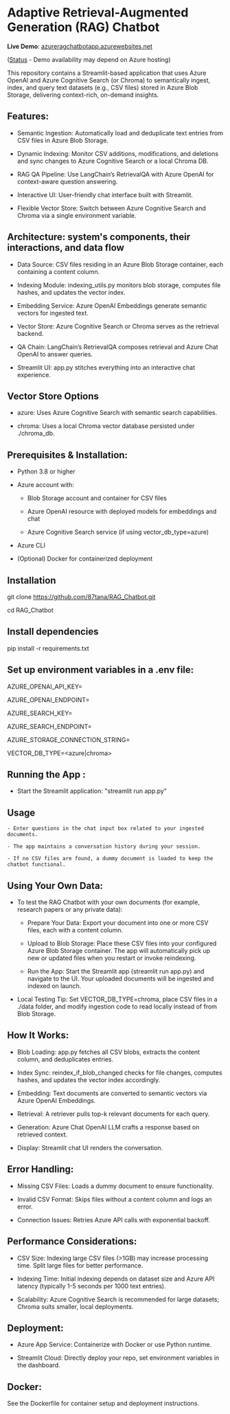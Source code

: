# Adaptive Retrieval-Augmented Generation (RAG) Chatbot

**Live Demo**: [azureragchatbotapp.azurewebsites.net](https://azureragchatbotapp.azurewebsites.net) 

([Status](https://status.azure.com) - Demo availability may depend on Azure hosting)

This repository contains a Streamlit-based application that uses Azure OpenAI and Azure Cognitive Search (or Chroma) to semantically ingest, index, and query text datasets (e.g., CSV files) stored in Azure Blob Storage, delivering context-rich, on-demand insights.

## Features:

- Semantic Ingestion: Automatically load and deduplicate text entries from CSV files in Azure Blob Storage.

- Dynamic Indexing: Monitor CSV additions, modifications, and deletions and sync changes to Azure Cognitive Search or a local Chroma DB.

- RAG QA Pipeline: Use LangChain’s RetrievalQA with Azure OpenAI for context-aware question answering.

- Interactive UI: User-friendly chat interface built with Streamlit.

- Flexible Vector Store: Switch between Azure Cognitive Search and Chroma via a single environment variable.

## Architecture: system's components, their interactions, and data flow

   - Data Source: CSV files residing in an Azure Blob Storage container, each containing a content column.

   - Indexing Module: indexing_utils.py monitors blob storage, computes file hashes, and updates the vector index.

   - Embedding Service: Azure OpenAI Embeddings generate semantic vectors for ingested text.

   - Vector Store: Azure Cognitive Search or Chroma serves as the retrieval backend.

   - QA Chain: LangChain’s RetrievalQA composes retrieval and Azure Chat OpenAI to answer queries.

   - Streamlit UI: app.py stitches everything into an interactive chat experience.

## Vector Store Options 

- azure: Uses Azure Cognitive Search with semantic search capabilities.

- chroma: Uses a local Chroma vector database persisted under ./chroma_db.

## Prerequisites & Installation:

- Python 3.8 or higher

- Azure account with:

    - Blob Storage account and container for CSV files

    - Azure OpenAI resource with deployed models for embeddings and chat

    - Azure Cognitive Search service (if using vector_db_type=azure)

- Azure CLI
- (Optional) Docker for containerized deployment

## Installation

git clone https://github.com/87tana/RAG_Chatbot.git

cd RAG_Chatbot

## Install dependencies

pip install -r requirements.txt

## Set up environment variables in a .env file:

AZURE_OPENAI_API_KEY=<your-key>

AZURE_OPENAI_ENDPOINT=<your-endpoint>

AZURE_SEARCH_KEY=<your-key>

AZURE_SEARCH_ENDPOINT=<your-endpoint>

AZURE_STORAGE_CONNECTION_STRING=<your-connection-string>

VECTOR_DB_TYPE=<azure|chroma>

## Running the App : 

- Start the Streamlit application: "streamlit run app.py"

## Usage

    - Enter questions in the chat input box related to your ingested documents.

    - The app maintains a conversation history during your session.

    - If no CSV files are found, a dummy document is loaded to keep the chatbot functional.

## Using Your Own Data:

- To test the RAG Chatbot with your own documents (for example, research papers or any private data):

    - Prepare Your Data: Export your document into one or more CSV files, each with a content column.

    - Upload to Blob Storage: Place these CSV files into your configured Azure Blob Storage container. The app will automatically pick up new or updated files when you restart or invoke reindexing.

    - Run the App: Start the Streamlit app (streamlit run app.py) and navigate to the UI. Your uploaded documents will be ingested and indexed on launch.

- Local Testing Tip: Set VECTOR_DB_TYPE=chroma, place CSV files in a ./data folder, and modify ingestion code to read locally instead of from Blob Storage.

## How It Works:

- Blob Loading: app.py fetches all CSV blobs, extracts the content column, and deduplicates entries.

- Index Sync: reindex_if_blob_changed checks for file changes, computes hashes, and updates the vector index accordingly.

- Embedding: Text documents are converted to semantic vectors via Azure OpenAI Embeddings.

- Retrieval: A retriever pulls top-k relevant documents for each query.

- Generation: Azure Chat OpenAI LLM crafts a response based on retrieved context.

- Display: Streamlit chat UI renders the conversation.

## Error Handling: 

- Missing CSV Files: Loads a dummy document to ensure functionality.

- Invalid CSV Format: Skips files without a content column and logs an error.

- Connection Issues: Retries Azure API calls with exponential backoff.

## Performance Considerations:

- CSV Size: Indexing large CSV files (>1GB) may increase processing time. Split large files for better performance.

- Indexing Time: Initial indexing depends on dataset size and Azure API latency (typically 1-5 seconds per 1000 text entries).

- Scalability: Azure Cognitive Search is recommended for large datasets; Chroma suits smaller, local deployments.

## Deployment:

- Azure App Service: Containerize with Docker or use Python runtime.

- Streamlit Cloud: Directly deploy your repo, set environment variables in the dashboard.

## Docker:

See the Dockerfile for container setup and deployment instructions.



